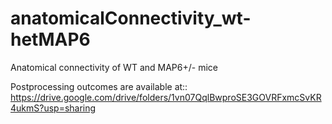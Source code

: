 # anatomicalConnectivity_wt-hetMAP6
Anatomical connectivity of WT and MAP6+/- mice

Postprocessing outcomes are available at::
https://drive.google.com/drive/folders/1vn07QqlBwproSE3GOVRFxmcSvKR4ukmS?usp=sharing


